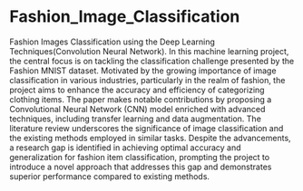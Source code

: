 # Fashion_Image_Classification
Fashion Images Classification using the Deep Learning Techniques(Convolution Neural Network).
In this machine learning project, the central focus is on tackling the classification challenge presented by the Fashion MNIST dataset. Motivated by the 
growing importance of image classification in various industries, particularly in the realm of fashion, the project aims to enhance the accuracy and 
efficiency of categorizing clothing items. The paper makes notable contributions by proposing a Convolutional Neural Network (CNN) model enriched 
with advanced techniques, including transfer learning and data augmentation. The literature review underscores the significance of image classification 
and the existing methods employed in similar tasks. Despite the advancements, a research gap is identified in achieving optimal accuracy and 
generalization for fashion item classification, prompting the project to introduce a novel approach that addresses this gap and demonstrates superior 
performance compared to existing methods.
